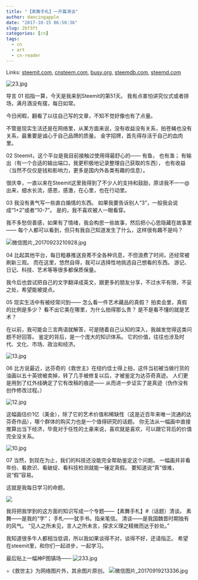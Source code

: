 ```yaml
---
title: "【素舞手札】一开篇清谈"
author: dancingapple
date: "2017-10-15 06:50:36"
slug: 2bf3ft
categories: [cn]
tags: 
  - cn
  - art
  - cn-reader
---
```


Links: [steemit.com](https://steemit.com/cn/@dancingapple/2bf3ft), [cnsteem.com](https://cnsteem.com/cn/@dancingapple/2bf3ft), [busy.org](https://busy.org/cn/@dancingapple/2bf3ft), [steemdb.com](https://steemdb.com/cn/@dancingapple/2bf3ft), [steemd.com](https://steemd.com/cn/@dancingapple/2bf3ft)

![23.jpg](https://steemitimages.com/DQmUwfnGvyP3vShvkiZpj7KuTiRSXC2K7f2Y8sAXpTsb6h2/23.jpg)

导言
01
掐指一算，今天是我来到Steemit的第51天。
我有点害怕讲究仪式或者排场，满月酒没有摆，每日如常。

今日闲暇，翻看了以往自己写的文章，不知不觉好像也有了点量。

不管是现实生活还是在网络里，从某方面来说，没有收益没有关系，拍苍蝇也没有关系，最重要是诚心于自己品牌的质量。
金字招牌，首先得存活于自己的血肉里。

02
Steemit，这个平台是我目前接触过使用得最舒心的——
有鱼，
也有渔；
有输出（有一个合适的输出端口，我更积极地记录整理自己获取的东西），
也有收益（当然不仅仅是钱和影响力，更多是国内外各类有趣的信息）。

很庆幸，一直以来在Steemit这里我得到了不少人的支持和鼓励，原谅我不一一@出来，细水长流，感恩，感激，在心里，也在行动里。

03
我没有勇气写一些直白煽情的东西。
如果我要告诉别人“3”，一般我会说成“1+2”或者“10-7”。
是的，我不喜欢被人一眼看穿。

我不多愁但善感，如果有了情绪，我会构思一些故事，然后把小心思隐藏在故事里——
每个人都可以看到，但只有我自己知道发生了什么，这样很有趣不是吗？


![微信图片_20170923210928.jpg](https://steemitimages.com/DQmbMmYzePnxY62CKk9x1uyK1Uty1MwPbtsuSSj5VrnL2qU/%E5%BE%AE%E4%BF%A1%E5%9B%BE%E7%89%87_20170923210928.jpg)

04
比起其他平台，每日粗暴推送良莠不全各种讯息，不但浪费了时间，还经常被刷新三观。
而在这里，悠然自得，我可以选择性地挑选自己想看的东西。
游记、日记、科技、艺术等等很多都保质保量。

我今后也尝试把自己的文字翻译成英文，跟更多的朋友分享，不过水平有限，不妥之处，希望能被提点。

05
现实生活中有被经常问到——
怎么看一件艺术藏品的真假？
拍卖会里，真假的比例是多少？
看不出它美在哪里，为什么拍得那么贵？
是不是看不懂的就是艺术？

在以前，我可能会三言两语就解答，可是随着自己认知的深入，我越发觉得这类问题不好回答。
鉴定的背后，是一个庞大的知识体系。
它的价值，往往也涉及时代、文化、市场、政治和经济。

![13.jpg](https://steemitimages.com/DQmejWombCLK2JAFJu93owgbvCxxnNYSj2Xxhhr6PGr4Cw3/13.jpg)

06
比方说最近，达芬奇的《救世主》在纽约佳士得上拍，这件当初被当做行货的油画以五十英镑被卖掉，转了几手被修复以后，才被鉴定为达芬奇真迹。
人们更是用到了红外线确定了它有改稿的痕迹——
从而进一步证实了是真迹（伪作没有创作修改过程。）

![12.jpg](https://steemitimages.com/DQmcwvpLmvQSRpbx7wSAKYL94uDK6eebf8x6MtZvk5uYHac/12.jpg)

这幅画估价1亿（美金），除了它的艺术价值和稀缺性（这是近百年来唯一流通的达芬奇作品），哪个群体的购买力也是一个值得研究的话题。
你无法从一幅画中直接推算出当下经济，毕竟对于任性的土豪来说，喜欢就是喜欢，可以跟它背后的价值完全没关系。

![10.jpg](https://steemitimages.com/DQmaFcKN3r9h9P4diW9j2qpWfZLk3RN2Q1m1AyFD6LyKF2L/10.jpg)

07
当然，到现在为止，我们的科技还没能完全帮助鉴定这个问题。
一幅画并非看年份、看款识、看破绽、看科技检测就能一锤定真假。
要知道说“真”很难，说“假”容易。

这就是我每日学习的命题。

![](https://steemitimages.com/DQmXeyHmUG4AyPNPQjtn5tTbXKgkiS8HHcAJX8zENq59sj3/image.png)

我将把我学到的这方面的知识写成一个专题——【素舞手札】#（话题）清谈。
素舞——是我的“字”；
手札——犹手书。指亲笔信。
清谈——是我国魏晋时期独有的风气。
“见人之所未见，言人之所未言，探求义理之精微而达于妙处。”

我知道很多牛人都相当低调，所以我如果谈得不对，谈得不好，还请指正。
希望在steemit里，和你们一起进步，一起学习。

最后贴上一幅神P图镇场——
![233.jpg](https://steemitimages.com/DQmY37WBSW5oGMKYxohPCFKskZxtxzgRx5zVwdzZvSf2vKv/233.jpg)

÷《救世主》为网络图片外，其余图片原创。
![微信图片_20170919213336.jpg](https://steemitimages.com/DQmYzCKupmqyouLKpQzcbihQ5L4uMSg14VXhFGbeARE2nFc/%E5%BE%AE%E4%BF%A1%E5%9B%BE%E7%89%87_20170919213336.jpg)
